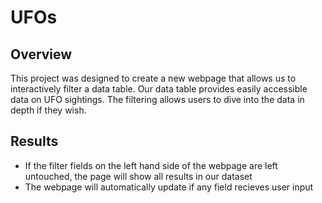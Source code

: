 # UFOs
## Overview
This project was designed to create a new webpage that allows us to interactively filter a data table.
Our data table provides easily accessible data on UFO sightings. The filtering allows users to dive into the data in depth if they wish.
## Results
* If the filter fields on the left hand side of the webpage are left untouched, the page will show all results in our dataset
* The webpage will automatically update if any field recieves user input